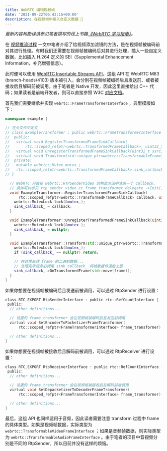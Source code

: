 ```yaml
---
title: WebRTC 编辑视频帧
date: '2021-09-22T06:43:15+00:00'
description: 在视频帧中插入自定义数据 🥪
---
```


*最新内容和勘误请参见笔者撰写的线上书籍[《WebRTC 学习指南》](https://webrtc.mthli.com/common/frame-transformer/)。*

在 [视频推流过程](https://webrtc.mthli.com/connection/video-streaming-process/#%E6%B7%BB%E5%8A%A0%E6%BB%A4%E9%95%9C) 一文中笔者介绍了给视频添加滤镜的方法，是在视频帧被编码前对其进行处理。有时我们还需要在视频帧被编码后对其进行处理，插入一些自定义数据，比如插入 H.264 定义的 SEI（Supplemental Enhancement Information，补充增强信息）。

此时便可以使用 [WebRTC Insertable Streams API](https://github.com/w3c/webrtc-encoded-transform)，这组 API 在 WebRTC M83 (branch-heads/4103) 版本被引入，会分别在视频帧被编码后且发送前、或者被接收后且解码前被调用。由于笔者是 Native 开发，因此这里直接给出 C++ 代码；如果读者是前端开发者，则可以直接参照 W3C [对应文档](https://github.com/w3c/webrtc-encoded-transform/blob/main/explainer.md)。

首先我们需要继承并实现 `webrtc::FrameTransformerInterface` ，典型模版如下：

```cpp:title=ExampleTransformer.cpp
namespace example {

// 在头文件中定义
// class ExampleTransformer : public webrtc::FrameTransformerInterface {
//  public:
//   virtual void RegisterTransformedFrameSinkCallback(
//       rtc::scoped_refptr<webrtc::TransformedFrameCallback>, uint32_t ssrc) override;
//   virtual void UnregisterTransformedFrameSinkCallback(uint32_t ssrc) override;
//   virtual void Transform(std::unique_ptr<webrtc::TransformableFrameInterface> frame) override;
//  private:
//   mutable webrtc::Mutex mutex_;
//   rtc::scoped_refptr<webrtc::TransformedFrameCallback> sink_callback_;
// }

  // WebRTC 只会在 webrtc::RTPSenderVideo 的构造方法中注册一个 callback，
  // 具体可以参见 rtp_sender_video.cc frame_transformer_delegate_->Init()
  void ExampleTransformer::RegisterTransformedFrameSinkCallback(
      rtc::scoped_refptr<webrtc::TransformedFrameCallback> callback, uint32_t ssrc) {
    webrtc::MutexLock lock(&mutex_);
    sink_callback_ = callback;
  }

  void ExampleTransformer::UnregisterTransformedFrameSinkCallback(uint32_t ssrc) {
    webrtc::MutexLock lock(&mutex_);
    sink_callback_ = nullptr;
  }

  void ExampleTransformer::Transform(std::unique_ptr<webrtc::TransformableFrameInterface> frame) {
    webrtc::MutexLock lock(&mutex_);
    if (sink_callback_ == nullptr) return;

    // 在这里处理 frame 的二进制数据...
    // 处理完毕后务必调用 sink_callback_ 将帧数据传递给上层
    sink_callback_->OnTransformedFrame(std::move(frame));
  }
}
```

如果你想要在视频帧被编码后且发送前被调用，可以通过 RtpSender 进行设置：

```cpp:title=rtp_sender_interface.h
class RTC_EXPORT RtpSenderInterface : public rtc::RefCountInterface {
 public:
  // other definitions...

  // 设置的 frame_transformer 会在视频帧被编码后且发送前调用
  virtual void SetEncoderToPacketizerFrameTransformer(
      rtc::scoped_refptr<FrameTransformerInterface> frame_transformer);

  // other definitions...
}
```

如果你想要在视频帧被接收后且解码前被调用，可以通过 RtpReceiver 进行设置：

```cpp:title=rtp_receiver_interface.h
class RTC_EXPORT RtpReceiverInterface : public rtc::RefCountInterface {
 public:
  // other definitions...

  // 设置的 frame_transformer 会在视频帧被接收后且解码前被调用
  virtual void SetDepacketizerToDecoderFrameTransformer(
      rtc::scoped_refptr<FrameTransformerInterface> frame_transformer);

  // other definitions...
}
```

最后，这组 API 也同样适用于音频，因此读者需要注意 transform 过程中 frame 的具体类型。如果是视频帧数据，实际类型为 `webrtc::TransformableVideoFrameInterface` ；如果是音频帧数据，则实际类型为 `webrtc::TransformableAudioFrameInterface` 。由于笔者的项目中音视频分别是不同的 RtpSender，所以目前并没有这样的烦恼。

